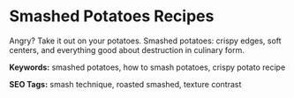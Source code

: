 # Smashed Potatoes Recipes

Angry? Take it out on your potatoes. Smashed potatoes: crispy edges, soft centers, and everything good about destruction in culinary form.

**Keywords:** smashed potatoes, how to smash potatoes, crispy potato recipe

**SEO Tags:** smash technique, roasted smashed, texture contrast